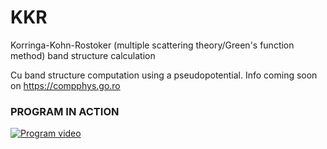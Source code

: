 # KKR
Korringa-Kohn-Rostoker (multiple scattering theory/Green's function method) band structure calculation

Cu band structure computation using a pseudopotential.
Info coming soon on https://compphys.go.ro

### PROGRAM IN ACTION

[![Program video](https://img.youtube.com/vi/IzzmkKVNXsg/0.jpg)](https://youtu.be/IzzmkKVNXsg)

